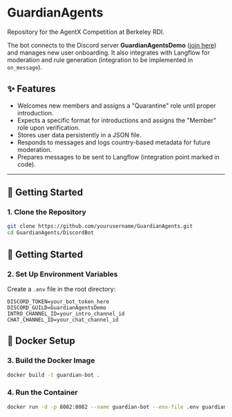 # GuardianAgents

Repository for the AgentX Competition at Berkeley RDI.

The bot connects to the Discord server **GuardianAgentsDemo** ([join here](https://discord.gg/9fSZJZSd)) and manages new user onboarding. It also integrates with Langflow for moderation and rule generation (integration to be implemented in `on_message`).

## ✨ Features

- Welcomes new members and assigns a "Quarantine" role until proper introduction.
- Expects a specific format for introductions and assigns the "Member" role upon verification.
- Stores user data persistently in a JSON file.
- Responds to messages and logs country-based metadata for future moderation.
- Prepares messages to be sent to Langflow (integration point marked in code).

---

## 🚀 Getting Started

### 1. Clone the Repository

```bash
git clone https://github.com/yourusername/GuardianAgents.git
cd GuardianAgents/DiscordBot
```

## 🚀 Getting Started

### 2. Set Up Environment Variables

Create a `.env` file in the root directory:

```env
DISCORD_TOKEN=your_bot_token_here
DISCORD_GUILD=GuardianAgentsDemo
INTRO_CHANNEL_ID=your_intro_channel_id
CHAT_CHANNEL_ID=your_chat_channel_id
```

## 🐳 Docker Setup

### 3. Build the Docker Image

```bash
docker build -t guardian-bot .
```

### 4. Run the Container

```bash
docker run -d -p 8082:8082 --name guardian-bot --env-file .env guardian-bot
```
